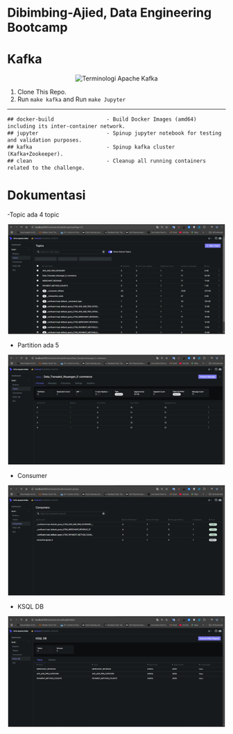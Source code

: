 # Dibimbing-Ajied, Data Engineering Bootcamp

# Kafka

<div style="text-align: center;">
  <img src="https://www.rumahweb.com/journal/wp-content/uploads/2023/06/Terminologi-Apache-Kafka.png" width="350" alt="Terminologi Apache Kafka">
</div>

1. Clone This Repo.
2. Run `make kafka` and Run `make Jupyter`

---
```
## docker-build                 - Build Docker Images (amd64) including its inter-container network.
## jupyter                      - Spinup jupyter notebook for testing and validation purposes.
## kafka                        - Spinup kafka cluster (Kafka+Zookeeper).
## clean                        - Cleanup all running containers related to the challenge.
```

# Dokumentasi

-Topic ada 4 topic
<div style="text-align: center;">
    <img src="./images/Topic.png" alt="Architecture Overview" width="500"/>
</div>

- Partition ada 5 
<div style="text-align: center;">
    <img src="./images/Partition.png" alt="Architecture Overview" width="500"/>
</div>

- Consumer
<div style="text-align: center;">
    <img src="./images/Consumer.png" alt="Architecture Overview" width="500"/>
</div>

- KSQL DB
<div style="text-align: center;">
    <img src="./images/KSQLDB.png" alt="Architecture Overview" width="500"/>
</div>
